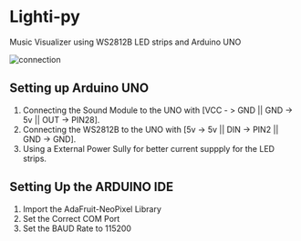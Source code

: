 # Lighti-py
Music Visualizer using WS2812B LED strips and Arduino UNO

![connection](https://user-images.githubusercontent.com/85589093/184040390-8d0fb4d7-d4d6-49ff-a113-6a8c5356cc9f.png)

## Setting up Arduino UNO

1. Connecting the Sound Module to the UNO with [VCC - > GND || GND -> 5v || OUT -> PIN28].
2. Connecting the WS2812B to the UNO with [5v -> 5v || DIN -> PIN2 || GND -> GND].
3. Using a External Power Sully for better current suppply for the LED strips.

## Setting Up the ARDUINO IDE

1. Import the AdaFruit-NeoPixel Library
2. Set the Correct COM Port
3. Set the BAUD Rate to 115200
